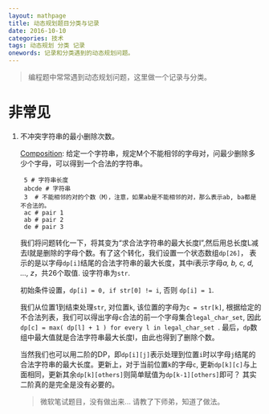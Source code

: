```yaml
---
layout: mathpage
title: 动态规划题目分类与记录
date: 2016-10-10
categories: 技术 
tags: 动态规划 分类 记录
onewords: 记录和分类遇到的动态规划问题。
---
```

> 编程题中常常遇到动态规划问题，这里做一个记录与分类。

# 非常见

1. 不冲突字符串的最小删除次数。

    [Composition](https://hihocoder.com/contest/mstest2016oct/problem/2): 给定一个字符串，规定M个不能相邻的字母对，问最少删除多少个字母，可以得到一个合法的字符串。

        5 # 字符串长度
        abcde # 字符串
        3  # 不能相邻的对的个数（M），注意，如果ab是不能相邻的对，那么表示ab, ba都是不合法的。
        ac # pair 1
        ab # pair 2
        de # pair 3

    我们将问题转化一下，将其变为“求合法字符串的最大长度l”,然后用总长度L减去l就是删除的字母个数。有了这个转化，我们设置一个状态数组`dp[26]`， 表示的是以字母`dp[i]`结尾的合法字符串的最大长度，其中*i*表示字母*a, b, c, d, ...,  z*，共26个取值. 设字符串为`str`.

    初始条件设置，`dp[i] = 0, if str[0] != i`, 否则 `dp[i] = 1`.

    我们从位置1到结束处理`str`, 对位置`k`, 该位置的字母为`c = str[k]`, 根据给定的不合法列表，我们可以得出字母`c`合法的前一个字母集合`legal_char_set`, 因此 `dp[c] = max( dp[l] + 1 ) for every l in legal_char_set `. 最后，`dp`数组中最大值就是合法字符串最大长度l，由此也得到了删除个数。

    当然我们也可以用二阶的DP，即`dp[i][j]`表示处理到位置`i`时以字母`j`结尾的合法字符串的最大长度。更新上，对于当前位置`k`的字母`c`, 更新`dp[k][c]`与上面相同，更新其余`dp[k][others]`则简单赋值为`dp[k-1][others]`即可？ 其实二阶真的是完全是没有必要的。

    > 微软笔试题目，没有做出来... 请教了下师弟，知道了做法。
